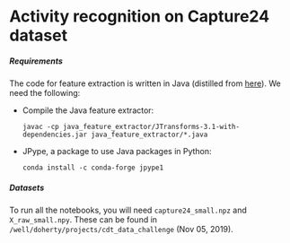 # Activity recognition on Capture24 dataset

##### Requirements
The code for feature extraction is written in Java (distilled from
[here](https://github.com/activityMonitoring/biobankAccelerometerAnalysis/blob/master/java/EpochWriter.java)). We need the following:

- Compile the Java feature extractor:

   `javac -cp java_feature_extractor/JTransforms-3.1-with-dependencies.jar java_feature_extractor/*.java`

- JPype, a package to use Java packages in Python:

   `conda install -c conda-forge jpype1`

##### Datasets

To run all the notebooks, you will need `capture24_small.npz` and `X_raw_small.npy`.
These can be found in `/well/doherty/projects/cdt_data_challenge` (Nov 05, 2019).
